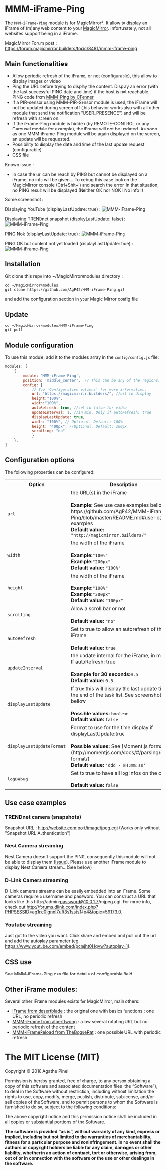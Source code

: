 # MMM-iFrame-Ping

The `MMM-iFrame-Ping` module is for MagicMirror². It allow to display an iFrame of (m)any web content to your [MagicMirror](https://github.com/MichMich/MagicMirror). Infortunately, not all websites support being in a iFrame.

MagicMirror Forum post : https://forum.magicmirror.builders/topic/8481/mmm-iframe-ping

## Main functionalities 
- Allow periodic refresh of the iFrame, or not (configurable), this allow to display images or video
- Ping the URL before trying to display the content. Display an error (with the last successful PING date and time) if the host is not reachable. PING code from [MMM-Ping by CFenner](https://github.com/CFenner/MMM-Ping)
- If a PIR-sensor using MMM-PIR-Sensor module is used, the iFrame will not be updated during screen off (this behavior works also with all other module that send the notification "USER_PRESENCE") and will be refresh with screen on.
- If the iFrame-Ping module is hidden (by REMOTE-CONTROL or any Carousel module for example), the iFrame will not be updated. As soon as one MMM-iFrame-Ping module will be again displayed on the screen, an update will be requested.
- Possibility to display the date and time of the last update request (configurable)
- CSS file

Known issue : 
- In case the url can be reach by PING but cannot be displayed on a iFrame, no info will be given... To debug this case look on the MagicMirror console (Ctrl+Shit+i) and search the error. In that situation, no PING result will be displayed (Neither OK nor NOK ! No info !)

Some screenshot : 

Displaying YouTube (displayLastUpdate: true) : 
![MMM-iFrame-Ping](https://github.com/AgP42/MMM-iFrame-Ping/blob/master/screenshot/MMM-iFrame-Ping_youtube_update.png)

Displaying TRENDnet snapshot (displayLastUpdate: false) : 
![MMM-iFrame-Ping](https://github.com/AgP42/MMM-iFrame-Ping/blob/master/screenshot/MMM-iFrame-Ping.png)

PING Nok (displayLastUpdate: true) : 
![MMM-iFrame-Ping](https://github.com/AgP42/MMM-iFrame-Ping/blob/master/screenshot/MMM-iFrame-Ping_Nok_with%20update%20display.png)

PING OK but content not yet loaded (displayLastUpdate: true) : 
![MMM-iFrame-Ping](https://github.com/AgP42/MMM-iFrame-Ping/blob/master/screenshot/MMM-iFrame-Ping_ok.png)


## Installation

Git clone this repo into ~/MagicMirror/modules directory :
```
cd ~/MagicMirror/modules
git clone https://github.com/AgP42/MMM-iFrame-Ping.git
```
and add the configuration section in your Magic Mirror config file 

## Update
```
cd ~/MagicMirror/modules/MMM-iFrame-Ping
git pull
```

## Module configuration

To use this module, add it to the modules array in the `config/config.js` file:
````javascript
modules: [
	{
		module: 'MMM-iFrame-Ping',
		position: 'middle_center',	// This can be any of the regions.
		config: {
			// See 'Configuration options' for more information.
			url: "https://magicmirror.builders/", //url to display
			height:"100%", 
			width:"100%",
			autoRefresh: true, //set to false for video
			updateInterval: 1, //in min. Only if autoRefresh: true
			displayLastUpdate: true,
			width: "100%", // Optional. Default: 100%
			height: "400px", //Optional. Default: 100px
			scrolling: "no" 
			}
	},
]
````

## Configuration options

The following properties can be configured:


<table width="100%">
		<tr>
			<th>Option</th>
			<th width="100%">Description</th>
		</tr>
		<tr>
			<td><code>url</code></td>
			<td>the URL(s) in the iFrame<br>
				<br><b>Example:</b> See use case examples bellow. https://github.com/AgP42/MMM-iFrame-Ping/blob/master/README.md#use-case-examples </code>
				<br><b>Default value:</b> <code>"http://magicmirror.builders/"</code>
			</td>
		</tr>		
		<tr>
			<td><code>width</code></td>
			<td>the width of the iFrame<br>
				<br><b>Example:</b><code>"100%"</code>
				<br><b>Example:</b><code>"200px"</code>
				<br><b>Default value:</b> <code>"100%"</code>
			</td>
		</tr>
		<tr>
			<td><code>height</code></td>
			<td>the width of the iFrame<br>
				<br><b>Example:</b><code>"100%"</code>
				<br><b>Example:</b><code>"300px"</code>
				<br><b>Default value:</b> <code>"100px"</code>
			</td>
		</tr>
			<tr>
			<td><code>scrolling</code></td>
			<td>Allow a scroll bar or not<br>
				<br><b>Default value:</b> <code>"no"</code>
			</td>
		</tr>
		<tr>
			<td><code>autoRefresh</code></td>
			<td>Set to true to allow an autorefresh of the iFrame<br>
				<br><b>Default value:</b> <code>true</code>
			</td>
		</tr>
		<tr>
			<td><code>updateInterval</code></td>
			<td>the update internal for the iFrame, in minutes. If autoRefresh: true<br>
				<br><b>Example for 30 seconds:</b><code>0.5</code>
				<br><b>Default value:</b> <code>0.5</code>
			</td>
		</tr>
		<tr>
			<td><code>displayLastUpdate</code></td>
			<td>If true this will display the last update time at the end of the task list. See screenshot bellow<br>
				<br><b>Possible values:</b> <code>boolean</code>
				<br><b>Default value:</b> <code>false</code>
			</td>
		</tr>
		<tr>
			<td><code>displayLastUpdateFormat</code></td>
			<td>Format to use for the time display if displayLastUpdate:true <br>
				<br><b>Possible values:</b> See [Moment.js formats](http://momentjs.com/docs/#/parsing/string-format/)
				<br><b>Default value:</b> <code>'ddd - HH:mm:ss'</code>
			</td>
		</tr>
			<tr>
			<td><code>logDebug</code></td>
			<td>Set to true to have all log infos on the console<br>
				<br><b>Default value:</b> <code>false</code>
			</td>
		</tr>
</table>

## Use case examples

### TRENDnet camera (snapshots)
Snapshot URL : http://website.com:port/image/jpeg.cgi
(Works only without "Snapshot URL Authentication")

### Nest Camera streaming
Nest Camera doesn't support the PING, consequently this module will not be able to display them ([Issue](https://github.com/AgP42/MMM-iFrame-Ping/issues/1)). Please use another iFrame module to display Nest Camera stream...(See bellow)

### D-Link Camera streaming
D-Link cameras streams can be easily embedded into an iFrame.  Some cameras require a username and password.  You can construct a URL that looks like this http://admin:password@10.0.1.7/mjpeg.cgi. For mroe info, check out http://forums.dlink.com/index.php?PHPSESSID=ag1ne0jgnnl7uft3s1ssts14p4&topic=59173.0.

### Youtube streaming
Just got to the video you want. Click share and embed and pull out the url and add the autoplay parameter (eg.   https://www.youtube.com/embed/pcmjht0Hqvw?autoplay=1).

## CSS use

See MMM-iFrame-Ping.css file for details of configurable field

## Other iFrame modules:
Several other iFrame modules exists for MagicMirror, main others: 

- [iFrame from desertblade](https://github.com/desertblade/iFrame) : the original one with basics functions : one URL, no periodic refresh
- [MMM-iFrame from alberttwong](https://github.com/alberttwong/MMM-iFrame) : allow several rotating URL but no periodic refresh of the content
- [MMM-iFrameReload from TheBogueRat](https://github.com/TheBogueRat/MMM-iFrameReload) : one possible URL with periodic refresh

The MIT License (MIT)
=====================

Copyright © 2018 Agathe Pinel

Permission is hereby granted, free of charge, to any person obtaining a copy of this software and associated documentation
files (the “Software”), to deal in the Software without restriction, including without limitation the rights to use,
copy, modify, merge, publish, distribute, sublicense, and/or sell copies of the Software, and to permit persons to whom the
Software is furnished to do so, subject to the following conditions:

The above copyright notice and this permission notice shall be included in all copies or substantial portions of the Software.

**The software is provided “as is”, without warranty of any kind, express or implied, including but not limited to the warranties of merchantability, fitness for a particular purpose and noninfringement. In no event shall the authors or copyright holders be liable for any claim, damages or other liability, whether in an action of contract, tort or otherwise, arising from, out of or in connection with the software or the use or other dealings in the software.**
